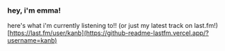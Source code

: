 ### hey, i'm emma!

here's what i'm currently listening to!! (or just my latest track on last.fm!)
[https://last.fm/user/kanb](https://github-readme-lastfm.vercel.app/?username=kanb)

<!--
**notkanbaru/notkanbaru** is a ✨ _special_ ✨ repository because its `README.md` (this file) appears on your GitHub profile.

Here are some ideas to get you started:

- 🔭 I’m currently working on ...
- 🌱 I’m currently learning ...
- 👯 I’m looking to collaborate on ...
- 🤔 I’m looking for help with ...
- 💬 Ask me about ...
- 📫 How to reach me: ...
- 😄 Pronouns: ...
- ⚡ Fun fact: ...
-->
